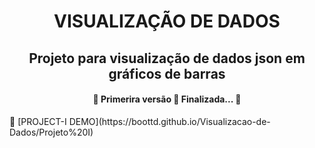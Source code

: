 <h1 align="center">VISUALIZAÇÃO DE DADOS</h1>

<h2 align="center">  Projeto para visualização de dados json em gráficos de barras</h2>
<h4 align="center"> 
	🚧  Primerira versão 🚀 Finalizada...  🚧
</h4>
🌈 [PROJECT-I DEMO](https://boottd.github.io/Visualizacao-de-Dados/Projeto%20I)
